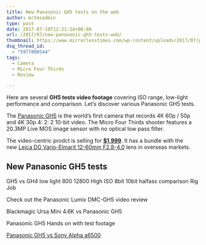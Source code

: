 ```yaml
---
title: New Panasonic GH5 tests on the web
author: mrtmsadmin
type: post
date: 2017-07-10T12:21:24+00:00
url: /2017/07/new-panasonic-gh5-tests-web/
thumbnail: https://www.mirrorlesstimes.com/wp-content/uploads/2017/07/panasonic-gh5-tests.jpeg
dsq_thread_id:
  - "5977800544"
tags:
  - Camera
  - Micro Four Thirds
  - Review

---
```

Here are several **GH5 tests video footage** covering ISO range, low-light performance and comparison. Let&#8217;s discover various Panasonic GH5 tests.

The [Panasonic GH5][1] is the world’s first camera that records 4K 60p / 50p and 4K 30p 4: 2: 2 10-bit video. The Micro Four Thirds shooter features a 20.3MP Live MOS image sensor with no optical low pass filter.

The video-centric prodct is selling for **<a title="" href="http://amzn.to/2iEyM0W" target="_blank" rel="nofollow noopener">$1,999</a>**. It has a bundle with the new [Leica DG Vario-Elmarit 12-60mm F2.8-4.0][2] lens in overseas markets.<!--more-->

## New Panasonic GH5 tests

  
GH5 vs GH4 low light 800 12800 High ISO 8bit 10bit halfass comparison Rig Job

  
Check out the Panasonic Lumix DMC-GH5 video review



Blackmagic Ursa Mini 4.6K vs Panasonic GH5



Panasonic GH5 Hands on with test footage



<a href="https://www.dailycameranews.com/2017/03/panasonic-gh5-vs-sony-a6500/" target="_blank" rel="noopener">Panasonic GH5 vs Sony Alpha a6500</a>

 [1]: https://www.mirrorlesstimes.com/2017/01/panasonic-gh5/
 [2]: https://www.mirrorlesstimes.com/2017/01/panasonic-12-60mm-f2-8-4-0-lens/